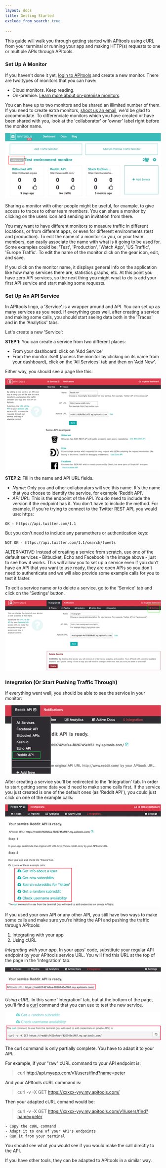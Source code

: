 ```yaml
---
layout: docs
title: Getting Started
exclude_from_search: true

---
```


This guide will walk you through getting started with APItools using cURL from your terminal or running your app and making HTTP(s) requests to one or multiple APIs through APItools.

### Set Up A Monitor

If you haven't done it yet, [login to APItools](https://www.apitools.com/accounts/sign_in) and create a new monitor. There are two types of monitors that you can have:

- Cloud monitors. Keep reading.
- On-premise. [Learn more about on-premise monitors](../on-premise/).

You can have up to two monitors and be shared an illimited number of them. If you need to create extra monitors, [shoot us an email](mailto:support@apitools.com), we'd be glad to accommodate. To differenciate monitors which you have created or have been shared with you, look at the 'collaborator' or 'owner' label right before the monitor name.

![new-service](/images/getting-started-collaborator.png)

Sharing a monitor with other people might be useful, for example, to give access to traces to other team members. You can share a monitor by clicking on the users icon and sending an invitation from there.

You may want to have different monitors to measure traffic in different locations, or from different apps, or even for different environments (test and production). To edit the name of a monitor so you, or your team members, can easily associate the name with what is it going to be used for. Some examples could be: 'Test', 'Production', 'Watch App', 'US Traffic', 'Europe Traffic'. To edit the name of the monitor click on the gear icon, edit, and save.

If you click on the monitor name, it displays general info on the application like how many services there are, statistics graphs, etc. At this point you have zero API services, so the next thing you might wnat to do is add your first API service and start making some requests.

### Set Up An API Service

In APItools lingo, a 'Service' is a wrapper around and API. You can set up as many services as you need. If everything goes well, after creating a service and making some calls, you should start seeing data both in the 'Traces' and in the 'Analytics' tabs.

Let's create a new 'Service':

**STEP 1**: You can create a service from two different places:

- From your dashboard: click on 'Add Service'
- From the monitor itself (access the monitor by clicking on its name from your dashboard), click on the 'All Services' tab and then on 'Add New'.

Either way, you should see a page like this:

![new-service](/images/getting-started-add-service.png)

**STEP 2**: Fill in the name and API URL fields.

- *Name*: Only you and other collaborators will see this name. It's the name that you choose to identify the service, for example 'Reddit API'.
- *API URL*: This is the endpoint of the API. You do need to include the version if the endpoint has it. You don't have to include the method. For example, if you're trying to connect to the Twitter REST API, you would use: https:

```
OK - https://api.twitter.com/1.1
```

But you don't need to include any paramethers or authentication keys:

```
NOT OK - https://api.twitter.com/1.1/search/tweets
```

ALTERNATIVE: Instead of creating a service from scratch, use one of the default services - Bitbucket, Echo and Facebook in the image above - just to see how it works. This will allow you to set up a service even if you don't have an API that you want to use ready, they are open APIs so you don't need to authenticate and we will also provide some example calls for you to test it faster.

To edit a service name or to delete a service, go to the 'Service' tab and click on the 'Settings' button.

![new-service](/images/getting-started-edit-delete.png)

### Integration (Or Start Pushing Traffic Through)

If everything went well, you should be able to see the service in your monitor:

![new-service](/images/getting-started-service-added.png)

After creating a service you'll be redirected to the 'Integration' tab. In order to start getting some data you'd need to make some calls first. If the service you just created is one of the default ones (as 'Reddit API'), you could just click on one of the example calls:

![new-service](/images/getting-started-integration-calls.png)

If you used your own API or any other API, you still have two ways to make some calls and make sure you're hitting the API and pushing the traffic through APItools:

1. Integrating with your app
2. Using cURL

*Integrating with your app*. In your apps' code, substitute your regular API endpoint by your APItools service URL. You will find this URL at the top of the page in the 'Integration' tab:

![new-service](/images/getting-started-integration-url.png)

*Using cURL*. In this same 'Integration' tab, but at the bottom of the page, you'll find a [curl](http://curl.haxx.se/) command that you can use to test the new service.

![new-service](/images/getting-started-integration-curl.png)

The curl command is only partially complete. You have to adapt it to your API.

For example, if your "raw" cURL command to your API endpoint is:

> curl http://api.myapp.com/v1/users/find?name=peter

And your APItools cURL command is:

> curl -v -X GET https://xxxxx-yyy.my.apitools.com/

Then your adapted cURL comand would be:

> curl -v -X GET https://xxxxx-yyy.my.apitools.com/v1/users/find?name=peter

    - Copy the cURL command
    - Adapt it to one of your API's endpoints
    - Run it from your terminal

You should see what you would see if you would make the call directly to the API.

If you have other tools, they can be adapted to APItools in a similar way.
